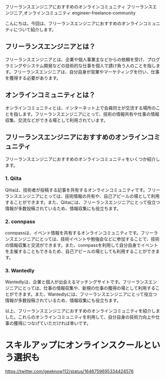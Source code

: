 フリーランスエンジニアにおすすめのオンラインコミュニティ
フリーランスエンジニア,オンラインコミュニティ
engineer-freelance-community

こんにちは。今回は、フリーランスエンジニアにおすすめのオンラインコミュニティについて紹介します。

## フリーランスエンジニアとは？

フリーランスエンジニアとは、企業や個人事業主などからの依頼を受け、プログラミングやシステム開発などの技術的な仕事を個人で請け負う人のことを指します。フリーランスエンジニアは、自分自身が営業やマーケティングを行い、仕事を獲得する必要があります。

## オンラインコミュニティとは？

オンラインコミュニティとは、インターネット上で会員同士が交流する場所のことを指します。フリーランスエンジニアにとって、技術の情報共有や仕事の情報収集、交流などができる場として利用されています。

## フリーランスエンジニアにおすすめのオンラインコミュニティ

フリーランスエンジニアにおすすめのオンラインコミュニティをいくつか紹介します。

### 1. Qiita

Qiitaは、技術者が投稿する記事を共有するオンラインコミュニティです。フリーランスエンジニアにとっては、技術情報の共有や、自己アピールの場として利用することができます。また、Qiitaには、フリーランスエンジニアにとって役立つ情報が多数投稿されているため、情報収集にも役立ちます。

### 2. connpass

connpassは、イベント情報を共有するオンラインコミュニティです。フリーランスエンジニアにとっては、技術イベントや勉強会などに参加することで、技術の情報収集と交流ができます。また、connpassを利用して自分自身でイベントを主催することもできるため、自己アピールの場としても利用することができます。

### 3. Wantedly

Wantedlyは、企業と個人が出会えるマッチングサイトです。フリーランスエンジニアにとっては、仕事の情報収集や、新規の仕事の獲得の場として利用することができます。また、Wantedlyには、フリーランスエンジニアにとって役立つ情報が多数投稿されているため、情報収集にも役立ちます。

以上、フリーランスエンジニアにおすすめのオンラインコミュニティを紹介しました。これらのオンラインコミュニティを利用して、自分自身の技術力向上や仕事の獲得につなげていただければ幸いです。

# スキルアップにオンラインスクールという選択も
https://twitter.com/geeknow112/status/1646759695334424576
